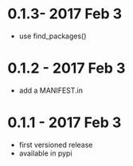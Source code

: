 # 0.1.3- 2017 Feb 3
* use find_packages()

# 0.1.2 - 2017 Feb 3
* add a MANIFEST.in

# 0.1.1 - 2017 Feb 3
* first versioned release
* available in pypi
